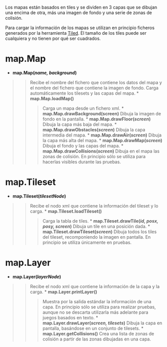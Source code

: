 Los mapas están basados en tiles y se dividen en 3 capas que se dibujan una encima de otra, más una imagen de fondo y una serie de zonas de colisión.

Para cargar la información de los mapas se utilizan en principio ficheros generados por la herramienta [Tiled](http://www.mapeditor.org/). El tamaño de los tiles puede ser cualquiera y no tienen por qué ser cuadrados.

# map.Map #

  * **map.Map(_name, background_)**
> > Recibe el nombre del fichero que contiene los datos del mapa y el nombre del fichero que contiene la imagen de fondo.
> > Carga automáticamente los tilesets y las capas del mapa.
    * **map.Map.loadMap()**
> > > Carga un mapa desde un fichero xml.
    * **map.Map.drawBackground(screen)**
> > > Dibuja la imagen de fondo en la pantalla.
    * **map.Map.drawFloor(_screen_)**
> > > Dibuja la capa más baja del mapa.
    * **map.Map.drawObstacles(_screen_)**
> > > Dibuja la capa intermedia del mapa.
    * **map.Map.drawAir(_screen_)**
> > > Dibuja la capa más alta del mapa.
    * **map.Map.drawMap(_screen_)**
> > > Dibuja el fondo y las capas del mapa.
    * **map.Map.drawCollisions(_screen_)**
> > > Dibuja en el mapa las zonas de colisión. En principio sólo se utiliza para hacerlas visibles durante las pruebas.

# map.Tileset #

  * **map.Tileset(_tilesetNode_)**

> > Recibe el nodo xml que contiene la información del tileset y lo carga.
    * **map.Tileset.loadTileset()**
> > > Carga la tabla de tiles.
    * **map.Tileset.drawTile(_id, posx, posy, screen_)**
> > > Dibuja un tile en una posición dada.
    * **map.Tileset.drawTileset(_screen_)**
> > > Dibuja todos los tiles del tileset, recomponiendo la imagen en pantalla. En principio se utiliza únicamente en pruebas.

# map.Layer #

  * **map.Layer(_layerNode_)**

> > Recibe el nodo xml que contiene la información de la capa y la carga.
    * **map.Layer.printLayer()**
> > > Muestra por la salida estándar la información de una capa. En principio sólo se utiliza para realizar pruebas, aunque no se descarta utilizarla más adelante para juegos basados en texto.
    * **map.Layer.drawLayer(_screen, tilesets_)**
> > > Dibuja la capa en pantalla, basándose en un conjunto de tilesets.
    * **map.Layer.getCollisions()**
> > > Crea una lista de zonas de colisión a partir de las zonas dibujadas en una capa.